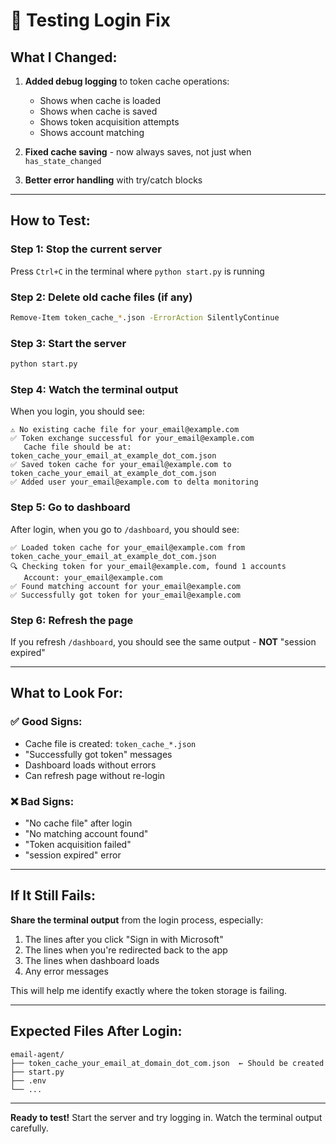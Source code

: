 # 🔧 Testing Login Fix

## What I Changed:

1. **Added debug logging** to token cache operations:
   - Shows when cache is loaded
   - Shows when cache is saved
   - Shows token acquisition attempts
   - Shows account matching

2. **Fixed cache saving** - now always saves, not just when `has_state_changed`

3. **Better error handling** with try/catch blocks

---

## How to Test:

### **Step 1: Stop the current server**
Press `Ctrl+C` in the terminal where `python start.py` is running

### **Step 2: Delete old cache files (if any)**
```bash
Remove-Item token_cache_*.json -ErrorAction SilentlyContinue
```

### **Step 3: Start the server**
```bash
python start.py
```

### **Step 4: Watch the terminal output**

When you login, you should see:
```
⚠️ No existing cache file for your_email@example.com
✅ Token exchange successful for your_email@example.com
   Cache file should be at: token_cache_your_email_at_example_dot_com.json
✅ Saved token cache for your_email@example.com to token_cache_your_email_at_example_dot_com.json
✅ Added user your_email@example.com to delta monitoring
```

### **Step 5: Go to dashboard**

After login, when you go to `/dashboard`, you should see:
```
✅ Loaded token cache for your_email@example.com from token_cache_your_email_at_example_dot_com.json
🔍 Checking token for your_email@example.com, found 1 accounts
   Account: your_email@example.com
✅ Found matching account for your_email@example.com
✅ Successfully got token for your_email@example.com
```

### **Step 6: Refresh the page**

If you refresh `/dashboard`, you should see the same output - **NOT** "session expired"

---

## What to Look For:

### ✅ **Good Signs:**
- Cache file is created: `token_cache_*.json`
- "Successfully got token" messages
- Dashboard loads without errors
- Can refresh page without re-login

### ❌ **Bad Signs:**
- "No cache file" after login
- "No matching account found"
- "Token acquisition failed"
- "session expired" error

---

## If It Still Fails:

**Share the terminal output** from the login process, especially:
1. The lines after you click "Sign in with Microsoft"
2. The lines when you're redirected back to the app
3. The lines when dashboard loads
4. Any error messages

This will help me identify exactly where the token storage is failing.

---

## Expected Files After Login:

```
email-agent/
├── token_cache_your_email_at_domain_dot_com.json  ← Should be created
├── start.py
├── .env
└── ...
```

---

**Ready to test!** Start the server and try logging in. Watch the terminal output carefully.

